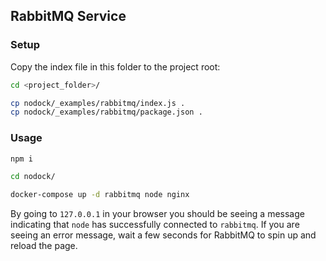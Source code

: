 ## RabbitMQ Service

### Setup

Copy the index file in this folder to the project root:

```bash
cd <project_folder>/

cp nodock/_examples/rabbitmq/index.js .
cp nodock/_examples/rabbitmq/package.json .
```

### Usage

```bash
npm i

cd nodock/

docker-compose up -d rabbitmq node nginx
```

By going to `127.0.0.1` in your browser you should be seeing a message indicating that `node` has successfully connected to `rabbitmq`. If you are seeing an error message, wait a few seconds for RabbitMQ to spin up and reload the page.